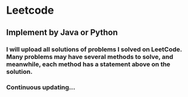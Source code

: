 # Leetcode

## Implement by Java or Python

### I will upload all solutions of problems I solved on LeetCode. Many problems may have several methods to solve, and meanwhile, each method has a statement above on the solution. 

### Continuous updating...